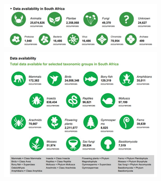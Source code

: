 
![Data Avalialbility](/assets/images/Taxonomiccoverage1.jpg)

![Data Avalialbility](/assets/images/DataAvailability.jpg)
